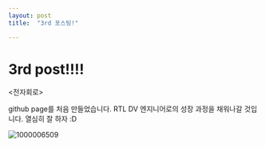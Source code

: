 ```yaml
---
layout: post
title:  "3rd 포스팅!"

---
```


# 3rd post!!!!

<전자회로>

github page를 처음 만들었습니다.
RTL DV 엔지니어로의 성장 과정을 채워나갈 것입니다.
열심히 잘 하자 :D

![1000006509](../images/2024-08-26-3rd/1000006509-4663545.JPEG)